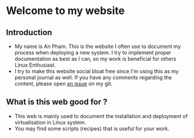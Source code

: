 # Welcome to my website

## Introduction 
- My name is An Pham. This is the website I often use to document my process when deploying a new system. I try to implement proper documentation as best as I can, so my work is beneficial for others Linux Enthusiast.
- I try to make this website social bloat free since I'm using this as my personal journal as well. If you have any comments regarding the content, please open [an issue](https://github.com/phamduchongan93/Profile/issues) on my git. 

## What is this web good for ?
- This web is mainly used to document the installation and deployment of virtualisation in Linux system.
- You may find some scripts (recipes) that is useful for your work.






